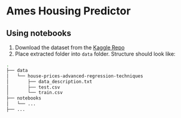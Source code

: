 # Ames Housing Predictor

## Using notebooks

1. Download the dataset from the [Kaggle Repo](https://www.kaggle.com/competitions/house-prices-advanced-regression-techniques/overview)
2. Place extracted folder into `data` folder. Structure should look like:

```bash
.
├── data
│   └── house-prices-advanced-regression-techniques
│       ├── data_description.txt
│       ├── test.csv
│       └── train.csv
├── notebooks
│   └── ...
├── ...
```